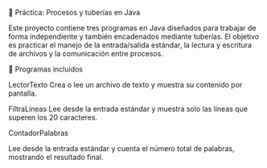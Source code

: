 📌 Práctica: Procesos y tuberías en Java

Este proyecto contiene tres programas en Java diseñados para trabajar de forma independiente y también encadenados mediante tuberías. El objetivo es practicar el manejo de la entrada/salida estándar, la lectura y escritura de archivos y la comunicación entre procesos.

📝 Programas incluidos

LectorTexto
Crea o lee un archivo de texto y muestra su contenido por pantalla.

FiltraLineas
Lee desde la entrada estándar y muestra solo las líneas que superen los 20 caracteres.

ContadorPalabras

Lee desde la entrada estándar y cuenta el número total de palabras, mostrando el resultado final.

